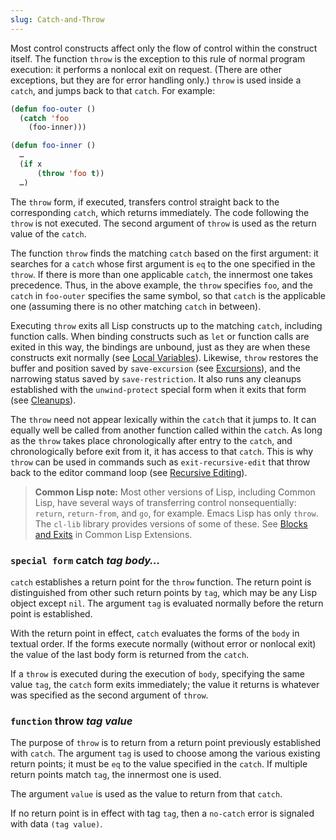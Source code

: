```yaml
---
slug: Catch-and-Throw
---
```


Most control constructs affect only the flow of control within the construct itself. The function `throw` is the exception to this rule of normal program execution: it performs a nonlocal exit on request. (There are other exceptions, but they are for error handling only.) `throw` is used inside a `catch`, and jumps back to that `catch`. For example:

```lisp
(defun foo-outer ()
  (catch 'foo
    (foo-inner)))

(defun foo-inner ()
  …
  (if x
      (throw 'foo t))
  …)
```

The `throw` form, if executed, transfers control straight back to the corresponding `catch`, which returns immediately. The code following the `throw` is not executed. The second argument of `throw` is used as the return value of the `catch`.

The function `throw` finds the matching `catch` based on the first argument: it searches for a `catch` whose first argument is `eq` to the one specified in the `throw`. If there is more than one applicable `catch`, the innermost one takes precedence. Thus, in the above example, the `throw` specifies `foo`, and the `catch` in `foo-outer` specifies the same symbol, so that `catch` is the applicable one (assuming there is no other matching `catch` in between).

Executing `throw` exits all Lisp constructs up to the matching `catch`, including function calls. When binding constructs such as `let` or function calls are exited in this way, the bindings are unbound, just as they are when these constructs exit normally (see [Local Variables](/docs/elisp/Local-Variables)). Likewise, `throw` restores the buffer and position saved by `save-excursion` (see [Excursions](/docs/elisp/Excursions)), and the narrowing status saved by `save-restriction`. It also runs any cleanups established with the `unwind-protect` special form when it exits that form (see [Cleanups](/docs/elisp/Cleanups)).

The `throw` need not appear lexically within the `catch` that it jumps to. It can equally well be called from another function called within the `catch`. As long as the `throw` takes place chronologically after entry to the `catch`, and chronologically before exit from it, it has access to that `catch`. This is why `throw` can be used in commands such as `exit-recursive-edit` that throw back to the editor command loop (see [Recursive Editing](/docs/elisp/Recursive-Editing)).

> **Common Lisp note:** Most other versions of Lisp, including Common Lisp, have several ways of transferring control nonsequentially: `return`, `return-from`, and `go`, for example. Emacs Lisp has only `throw`. The `cl-lib` library provides versions of some of these. See [Blocks and Exits](https://www.gnu.org/software/emacs/manual/html_mono/cl.html#Blocks-and-Exits) in Common Lisp Extensions.

### <span className="tag specialform">`special form`</span> **catch** *tag body…*

`catch` establishes a return point for the `throw` function. The return point is distinguished from other such return points by `tag`, which may be any Lisp object except `nil`. The argument `tag` is evaluated normally before the return point is established.

With the return point in effect, `catch` evaluates the forms of the `body` in textual order. If the forms execute normally (without error or nonlocal exit) the value of the last body form is returned from the `catch`.

If a `throw` is executed during the execution of `body`, specifying the same value `tag`, the `catch` form exits immediately; the value it returns is whatever was specified as the second argument of `throw`.

### <span className="tag function">`function`</span> **throw** *tag value*

The purpose of `throw` is to return from a return point previously established with `catch`. The argument `tag` is used to choose among the various existing return points; it must be `eq` to the value specified in the `catch`. If multiple return points match `tag`, the innermost one is used.

The argument `value` is used as the value to return from that `catch`.

If no return point is in effect with tag `tag`, then a `no-catch` error is signaled with data `(tag value)`.
